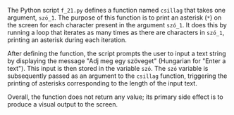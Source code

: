 The Python script `f_21.py` defines a function named `csillag` that takes one argument, `szó_1`. The purpose of this function is to print an asterisk (`*`) on the screen for each character present in the argument `szó_1`. It does this by running a loop that iterates as many times as there are characters in `szó_1`, printing an asterisk during each iteration.

After defining the function, the script prompts the user to input a text string by displaying the message "Adj meg egy szöveget" (Hungarian for "Enter a text"). This input is then stored in the variable `szó`. The `szó` variable is subsequently passed as an argument to the `csillag` function, triggering the printing of asterisks corresponding to the length of the input text.

Overall, the function does not return any value; its primary side effect is to produce a visual output to the screen.